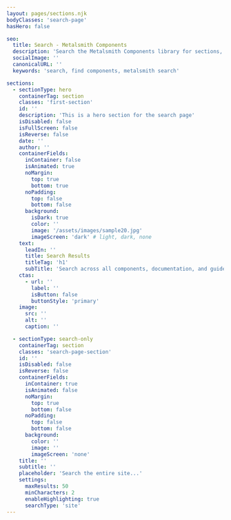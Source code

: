 ```yaml
---
layout: pages/sections.njk
bodyClasses: 'search-page'
hasHero: false

seo:
  title: Search - Metalsmith Components
  description: 'Search the Metalsmith Components library for sections, partials, documentation, and guides.'
  socialImage: ''
  canonicalURL: ''
  keywords: 'search, find components, metalsmith search'

sections:
  - sectionType: hero
    containerTag: section
    classes: 'first-section'
    id: ''
    description: 'This is a hero section for the search page'
    isDisabled: false
    isFullScreen: false
    isReverse: false
    date: ''
    author: ''
    containerFields:
      inContainer: false
      isAnimated: true
      noMargin:
        top: true
        bottom: true
      noPadding:
        top: false
        bottom: false
      background:
        isDark: true
        color: ''
        image: '/assets/images/sample20.jpg'
        imageScreen: 'dark' # light, dark, none
    text:
      leadIn: ''
      title: Search Results
      titleTag: 'h1'
      subTitle: 'Search across all components, documentation, and guides.'
    ctas:
      - url: ''
        label: ''
        isButton: false
        buttonStyle: 'primary'
    image:
      src: ''
      alt: ''
      caption: ''

  - sectionType: search-only
    containerTag: section
    classes: 'search-page-section'
    id: ''
    isDisabled: false
    isReverse: false
    containerFields:
      inContainer: true
      isAnimated: false
      noMargin:
        top: true
        bottom: false
      noPadding:
        top: false
        bottom: false
      background:
        color: ''
        image: ''
        imageScreen: 'none'
    title: ''
    subtitle: ''
    placeholder: 'Search the entire site...'
    settings:
      maxResults: 50
      minCharacters: 2
      enableHighlighting: true
      searchType: 'site'
---
```

